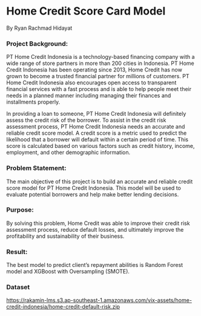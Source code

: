 # Home Credit Score Card Model
By Ryan Rachmad Hidayat

### Project Background:
PT Home Credit Indonesia is a technology-based financing company with a wide range of store partners in more than 200 cities in Indonesia. PT Home Credit Indonesia has been operating since 2013, Home Credit has now grown to become a trusted financial partner for millions of customers. PT Home Credit Indonesia also encourages open access to transparent financial services with a fast process and is able to help people meet their needs in a planned manner including managing their finances and installments properly.

In providing a loan to someone, PT Home Credit Indonesia will definitely assess the credit risk of the borrower. To assist in the credit risk assessment process, PT Home Credit Indonesia needs an accurate and reliable credit score model. A credit score is a metric used to predict the likelihood that a borrower will default within a certain period of time. This score is calculated based on various factors such as credit history, income, employment, and other demographic information.

### Problem Statement:
The main objective of this project is to build an accurate and reliable credit score model for PT Home Credit Indonesia. This model will be used to evaluate potential borrowers and help make better lending decisions.

### Purpose:
By solving this problem, Home Credit was able to improve their credit risk assessment process, reduce default losses, and ultimately improve the profitability and sustainability of their business.

### Result:
The best model to predict client’s repayment abilities is Random Forest model and XGBoost with Oversampling (SMOTE).

### Dataset
https://rakamin-lms.s3.ap-southeast-1.amazonaws.com/vix-assets/home-credit-indonesia/home-credit-default-risk.zip
